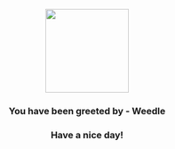 <p align="center">
            <img src="https://raw.githubusercontent.com/PokeAPI/sprites/master/sprites/pokemon/13.png" width="150" height="150">
          </p>
          <h3 align="center">You have been greeted by - <b>Weedle</b></h3>
          <h3 align="center">Have a nice day!</h3>
        
